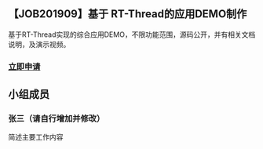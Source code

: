 ## 【JOB201909】基于 RT-Thread的应用DEMO制作
基于RT-Thread实现的综合应用DEMO，不限功能范围，源码公开，并有相关文档说明，及演示视频。

### [立即申请]( https://github.com/RT-Thread/community-activities/edit/master/2019/JOB201911.md )

## 小组成员

### 张三（请自行增加并修改）

简述主要工作内容
